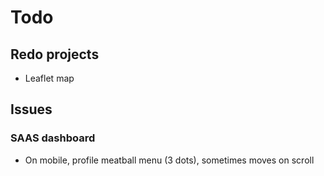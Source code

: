 # Todo

## Redo projects

- Leaflet map

## Issues

### SAAS dashboard

- On mobile, profile meatball menu (3 dots), sometimes moves on scroll
